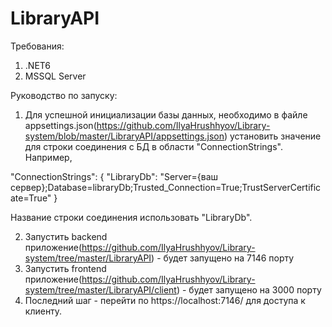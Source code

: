 # LibraryAPI

Требования:
1) .NET6
2) MSSQL Server

Руководство по запуску:

1) Для успешной инициализации базы данных, необходимо в файле appsettings.json(https://github.com/IlyaHrushhyov/Library-system/blob/master/LibraryAPI/appsettings.json)  установить значение для строки соединения с БД в области "ConnectionStrings". Например, 

"ConnectionStrings": {
    "LibraryDb": "Server={ваш сервер};Database=libraryDb;Trusted_Connection=True;TrustServerCertificate=True"
  }

Название строки соединения использовать "LibraryDb".

2) Запустить backend приложение(https://github.com/IlyaHrushhyov/Library-system/tree/master/LibraryAPI) - будет запущено на 7146 порту
3) Запустить frontend приложение(https://github.com/IlyaHrushhyov/Library-system/tree/master/LibraryAPI/client) - будет запущено на 3000 порту
4) Последний шаг - перейти по https://localhost:7146/ для доступа к клиенту.
